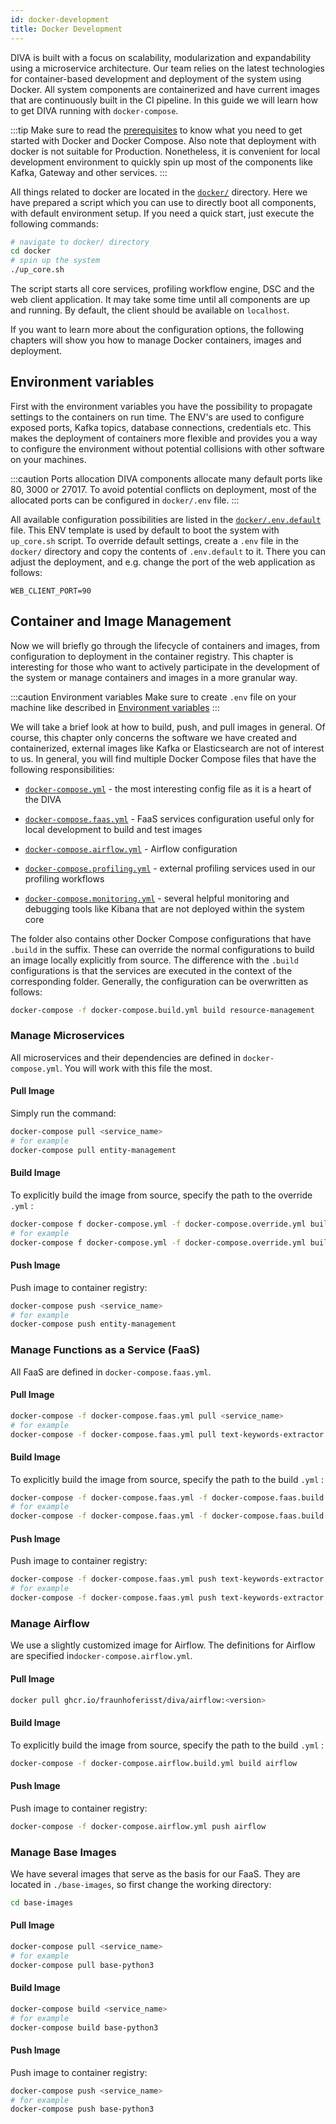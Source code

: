 ```yaml
---
id: docker-development
title: Docker Development
---
```


DIVA is built with a focus on scalability, modularization and expandability using a microservice architecture.
Our team relies on the latest technologies for container-based development and deployment of the system using Docker.
All system components are containerized and have current images that are continuously built in the CI pipeline.
In this guide we will learn how to get DIVA running with `docker-compose`.

:::tip
Make sure to read the [prerequisites](../prerequisites) to know what you need to get started with Docker and Docker Compose.
Also note that deployment with docker is not suitable for Production.
Nonetheless, it is convenient for local development environment to quickly spin up most of the components like Kafka, Gateway and other services.
:::

All things related to docker are located in the [`docker/`](https://github.com/FraunhoferISST/diva/blob/master/docker)
directory. Here we have prepared a script which you can use to directly boot all components, with default environment setup.
If you need a quick start, just execute the following commands:

```bash
# navigate to docker/ directory
cd docker
# spin up the system
./up_core.sh
```

The script starts all core services, profiling workflow engine, DSC and the web client application.
It may take some time until all components are up and running.
By default, the client should be available on `localhost`.

If you want to learn more about the configuration options, the following chapters will show you how to manage Docker containers, images and deployment.

## Environment variables

First with the environment variables you have the possibility to propagate settings to the containers on run time.
The ENV's are used to configure exposed ports, Kafka topics, database connections, credentials etc.
This makes the deployment of containers more flexible and provides you a way to configure the environment without potential collisions with other software on your machines.

:::caution Ports allocation
DIVA components allocate many default ports like 80, 3000 or 27017.
To avoid potential conflicts on deployment, most of the allocated ports can be configured in `docker/.env` file.
:::

All available configuration possibilities are listed in the [`docker/.env.default`](https://github.com/FraunhoferISST/diva/blob/master/docker/.env.default) file.
This ENV template is used by default to boot the system with `up_core.sh` script.
To override default settings, create a `.env` file in the `docker/` directory and copy the contents of `.env.default` to it.
There you can adjust the deployment, and e.g. change the port of the web application as follows:

```env
WEB_CLIENT_PORT=90
```

## Container and Image Management

Now we will briefly go through the lifecycle of containers and images, from configuration to deployment in the container registry.
This chapter is interesting for those who want to actively participate in the development of the system or manage containers and images in a more granular way.

:::caution Environment variables
Make sure to create `.env` file on your machine like described in [Environment variables](#environment-variables)
:::

We will take a brief look at how to build, push, and pull images in general.
Of course, this chapter only concerns the software we have created and containerized, external images like Kafka or Elasticsearch are not of interest to us.
In general, you will find multiple Docker Compose files that have the following responsibilities:

+ [`docker-compose.yml`](https://github.com/FraunhoferISST/diva/blob/master/docker/docker-compose.yml) - the most 
  interesting config file as it is a heart of the DIVA

+ [`docker-compose.faas.yml`](https://github.com/FraunhoferISST/diva/blob/master/docker/docker-compose.faas.yml) - FaaS services configuration useful only
for local development to build and test images
  
+ [`docker-compose.airflow.yml`](https://github.com/FraunhoferISST/diva/blob/master/docker/docker-compose.airflow.yml) - Airflow configuration

+ [`docker-compose.profiling.yml`](https://github.com/FraunhoferISST/diva/blob/master/docker/docker-compose.profiling.yml) - external profiling services
  used in our profiling workflows

+ [`docker-compose.monitoring.yml`](https://github.com/FraunhoferISST/diva/blob/master/docker/docker-compose.monitoring.yml) - several helpful monitoring
 and debugging tools like Kibana that are not deployed within the system core

The folder also contains other Docker Compose configurations that have `.build` in the suffix.
These can override the normal configurations to build an image locally explicitly from source.
The difference with the `.build` configurations is that the services are executed in the context of the corresponding folder.
Generally, the configuration can be overwritten as follows:

```sh
docker-compose -f docker-compose.build.yml build resource-management
```

### Manage Microservices

All microservices and their dependencies are defined in `docker-compose.yml`. You will work with this file the most.

#### Pull Image

Simply run the command:

```sh
docker-compose pull <service_name>
# for example
docker-compose pull entity-management
```

#### Build Image

To explicitly build the image from source, specify the path to the override `.yml` :

```sh
docker-compose f docker-compose.yml -f docker-compose.override.yml build <service_name>
# for example
docker-compose f docker-compose.yml -f docker-compose.override.yml build entity-management
```

#### Push Image

Push image to container registry:

```sh
docker-compose push <service_name>
# for example
docker-compose push entity-management
```

### Manage Functions as a Service (FaaS)

All FaaS are defined in `docker-compose.faas.yml`.

#### Pull Image

```sh
docker-compose -f docker-compose.faas.yml pull <service_name>
# for example
docker-compose -f docker-compose.faas.yml pull text-keywords-extractor
```

#### Build Image

To explicitly build the image from source, specify the path to the build `.yml` :

```sh
docker-compose -f docker-compose.faas.yml -f docker-compose.faas.build.yml build <service_name>
# for example
docker-compose -f docker-compose.faas.yml -f docker-compose.faas.build.yml build text-keywords-extractor
```

#### Push Image

Push image to container registry:

```sh
docker-compose -f docker-compose.faas.yml push text-keywords-extractor
# for example
docker-compose -f docker-compose.faas.yml push text-keywords-extractor
```

### Manage Airflow

We use a slightly customized image for Airflow. The definitions for Airflow
are specified in`docker-compose.airflow.yml`.

#### Pull Image

```sh
docker pull ghcr.io/fraunhoferisst/diva/airflow:<version>
```

#### Build Image

To explicitly build the image from source, specify the path to the build `.yml` :

```sh
docker-compose -f docker-compose.airflow.build.yml build airflow
```

#### Push Image

Push image to container registry:

```sh
docker-compose -f docker-compose.airflow.yml push airflow
```

### Manage Base Images

We have several images that serve as the basis for our FaaS.
They are located in `./base-images`, so first change the working directory:

```sh
cd base-images
```

#### Pull Image

```sh
docker-compose pull <service_name>
# for example
docker-compose pull base-python3
```

#### Build Image

```sh
docker-compose build <service_name>
# for example
docker-compose build base-python3
```

#### Push Image

Push image to container registry:

```sh
docker-compose push <service_name>
# for example
docker-compose push base-python3
```
